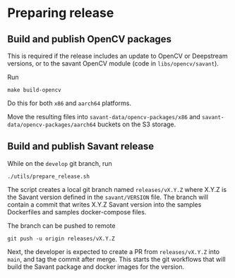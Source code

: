 # Preparing release 

## Build and publish OpenCV packages

This is required if the release includes an update to OpenCV or Deepstream versions, or to the savant OpenCV module (code in `libs/opencv/savant`).

Run

```
make build-opencv
```

Do this for both `x86` and `aarch64` platforms.

Move the resulting files into `savant-data/opencv-packages/x86` and `savant-data/opencv-packages/aarch64` buckets on the S3 storage.

## Build and publish Savant release

While on the `develop` git branch, run

```
./utils/prepare_release.sh
```

The script creates a local git branch named `releases/vX.Y.Z` where X.Y.Z is the Savant version defined in the `savant/VERSION` file. The branch will contain a commit that writes X.Y.Z Savant version into the samples Dockerfiles and samples docker-compose files.

The branch can be pushed to remote

```
git push -u origin releases/vX.Y.Z
```

Next, the developer is expected to create a PR from `releases/vX.Y.Z` into `main`, and tag the commit after merge. This starts the git workflows that will build the Savant package and docker images for the version.
